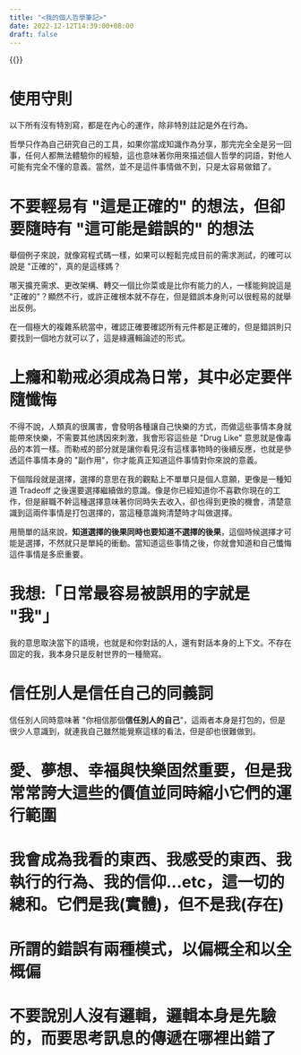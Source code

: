 ```yaml
---
title: "<我的個人哲學筆記>"
date: 2022-12-12T14:39:00+08:00
draft: false
---
```

{{<toc>}}

# 使用守則
以下所有沒有特別寫，都是在內心的運作，除非特別註記是外在行為。

哲學只作為自己研究自己的工具，如果你當成知識作為分享，那完完全全是另一回事，任何人都無法體驗你的經驗，這也意味著你用來描述個人哲學的詞語，對他人可能有完全不懂的意義。當然，並不是這件事情做不到，只是太容易做錯了。

# 不要輕易有 "這是正確的" 的想法，但卻要隨時有 "這可能是錯誤的" 的想法

舉個例子來說，就像寫程式碼一樣，如果可以輕鬆完成目前的需求測試，的確可以說是 "正確的"，真的是這樣媽？

哪天擴充需求、更改架構、轉交一個比你菜或是比你有能力的人，一樣能夠說這是 "正確的"？顯然不行，或許正確根本就不存在，但是錯誤本身則可以很輕易的就舉出反例。

在一個極大的複雜系統當中，確認正確要確認所有元件都是正確的，但是錯誤則只要找到一個地方就可以了，這是綠邏輯論述的形式。


# 上癮和勒戒必須成為日常，其中必定要伴隨懺悔

不得不說，人類真的很厲害，會發明各種讓自己快樂的方式，而做這些事情本身就能帶來快樂，不需要其他誘因來刺激，我會形容這些是 "Drug Like" 意思就是像毒品的本質一樣。而勒戒的部分就是讓你看見沒有這樣事物時的後續反應，也就是參透這件事情本身的 "副作用"，你才能真正知道這件事情對你來說的意義。

下個階段就是選擇，選擇的意思在我的觀點上不單單只是個人意願，更像是一種知道 Tradeoff 之後還要選擇繼續做的意識。像是你已經知道你不喜歡你現在的工作，但是辭職不幹這種選擇意味著你同時失去收入，卻也得到更換的機會，清楚意識到這兩件事情是打包選擇的，當這種意識夠清楚時才叫做選擇。

用簡單的話來說，**知道選擇的後果同時也要知道不選擇的後果**，這個時候選擇才可能是選擇，不然就只是單純的衝動。當知道這些事情之後，你就會知道和自己懺悔這件事情是多麽重要。

# 我想:「日常最容易被誤用的字就是 "我"」
我的意思取決當下的語境，也就是和你對話的人，還有對話本身的上下文。不存在固定的我，我本身只是反射世界的一種簡寫。


# 信任別人是信任自己的同義詞

信任別人同時意味著 "你相信那個**信任別人的自己**"，這兩者本身是打包的，但是很少人意識到，就連我自己雖然能覺察這樣的看法，但是卻也很難做到。

# 愛、夢想、幸福與快樂固然重要，但是我常常誇大這些的價值並同時縮小它們的運行範圍

# 我會成為我看的東西、我感受的東西、我執行的行為、我的信仰...etc，這一切的總和。它們是我(實體)，但不是我(存在)

# 所謂的錯誤有兩種模式，以偏概全和以全概偏

# 不要說別人沒有邏輯，邏輯本身是先驗的，而要思考訊息的傳遞在哪裡出錯了




